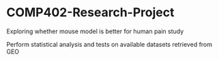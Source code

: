 # COMP402-Research-Project
Exploring whether mouse model is better for human pain study

Perform statistical analysis and tests on available datasets retrieved from GEO  
